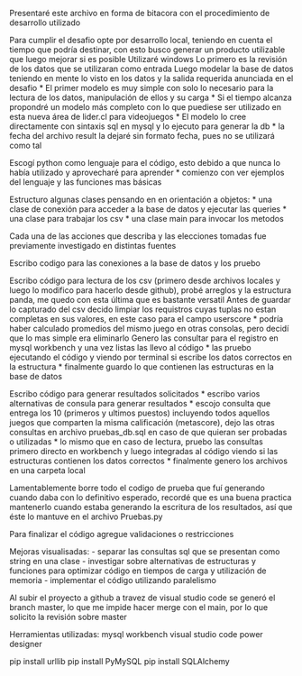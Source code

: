 Presentaré este archivo en forma de bitacora con el procedimiento de desarrollo utilizado

Para cumplir el desafio opte por desarrollo local, teniendo en cuenta el tiempo que podría destinar, con esto busco generar un producto utilizable que luego mejorar si es posible
Utilizaré windows
Lo primero es la revisión de los datos que se utilizaran como entrada
Luego modelar la base de datos teniendo en mente lo visto en los datos y la salida requerida anunciada en el desafio
    * El primer modelo es muy simple con solo lo necesario para la lectura de los datos, manipulación de ellos y su carga
    * Si el tiempo alcanza propondré un modelo más completo con lo que puediese ser utilizado en esta nueva área de lider.cl para videojuegos
    * El modelo lo cree directamente con sintaxis sql en mysql y lo ejecuto para generar la db
    * la fecha del archivo result la dejaré sin formato fecha, pues no se utilizará como tal

Escogí python como lenguaje para el código, esto debido a que nunca lo había utilizado y aprovecharé para aprender
    * comienzo con ver ejemplos del lenguaje y las funciones mas básicas

Estructuro algunas clases pensando en en orientación a objetos:
    * una clase de conexión para acceder a la base de datos y ejecutar las queries
    * una clase para trabajar los csv
    * una clase main para invocar los metodos

Cada una de las acciones que describa y las elecciones tomadas fue previamente investigado en distintas fuentes

Escribo codigo para las conexiones a la base de datos y los pruebo

Escribo código para lectura de los csv (primero desde archivos locales y luego lo modifico para hacerlo desde github), probé arreglos y la estructura panda, me quedo con esta última que es bastante versatil
Antes de guardar lo capturado del csv decido limpiar los requistros cuyas tuplas no estan completas en sus valores, en este caso para el campo userscore
    * podría haber calculado promedios del mismo juego en otras consolas, pero decidí que lo mas simple era eliminarlo
Genero las consultar para el registro en mysql workbench y una vez listas las llevo al código
    * las pruebo ejecutando el código y viendo por terminal si escribe los datos correctos en la estructura
    * finalmente guardo lo que contienen las estructuras en la base de datos

Escribo código para generar resultados solicitados
    * escribo varios alternativas de consula para generar resultados
    * escojo consulta que entrega los 10 (primeros y ultimos puestos) incluyendo todos aquellos juegos que comparten la misma calificación (metascore), dejo las otras consultas en archivo pruebas_db.sql en caso de que quieran ser probadas o utilizadas
    * lo mismo que en caso de lectura, pruebo las consultas primero directo en workbench y luego integradas al código viendo si las estructuras contienen los datos correctos
    * finalmente genero los archivos en una carpeta local

Lamentablemente borre todo el codigo de prueba que fuí generando cuando daba con lo definitivo esperado, recordé que es una buena practica mantenerlo cuando estaba generando la escritura de los resultados, así que éste lo mantuve en el archivo Pruebas.py

Para finalizar el código agregue validaciones o restricciones

Mejoras visualisadas:
    - separar las consultas sql que se presentan como string en una clase
    - investigar sobre alternativas de estructuras y funciones para optimizar código en tiempos de carga y utilización de memoria
    - implementar el código utilizando paralelismo

Al subir el proyecto a github a travez de visual studio code se generó el branch master, lo que me impide hacer merge con el main, por lo que solicito la revisión sobre master

Herramientas utilizadas:
mysql workbench
visual studio code
power designer

pip install urllib
pip install PyMySQL
pip install SQLAlchemy